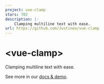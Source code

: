```yaml
---
project: vue-clamp
stars: 702
description: |-
    Clamping multiline text with ease.
url: https://github.com/Justineo/vue-clamp
---
```


# &lt;vue-clamp&gt;

Clamping multiline text with ease.

See more in our [docs & demo](https://vue-clamp.vercel.app).


